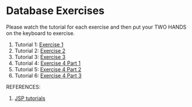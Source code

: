 # Database Exercises
Please watch the tutorial for each exercise and then put your TWO HANDS on the keyboard to exercise.  

1. Tutorial 1: <a href="https://rumble.com/vd184t-database-exercise-1.html">Exercise 1</a>
2. Tutorial 2: <a href="https://rumble.com/vd18wb-database-exercise-2.html">Exercise 2</a>
3. Tutorial 3: <a href="https://rumble.com/vd191l-database-exercise-3.html">Exercise 3</a>
4. Tutorial 4: <a href="https://rumble.com/vd19cf-database-exercise-4-part-1.html">Exercise 4 Part 1</a>
5. Tutorial 5: <a href="https://rumble.com/vd19gb-database-exercise-4-part-2.html">Exercise 4 Part 2</a>
6. Tutorial 6: <a href="https://rumble.com/vd19mz-database-exercise-4-part-3.html">Exercise 4 Part 3</a>

REFERENCES:

1. [JSP tutorials](https://www.youtube.com/watch?v=40KM8IdneLg&list=PLEAQNNR8IlB588DQvb2wbKFQh2DviPApl)

